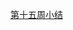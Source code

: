 [第十五周小结](https://github.com/jingc19/jingchengBDMI2020ACode/blob/main/%E7%AC%AC%E5%8D%81%E4%BA%94%E5%91%A8.md)

